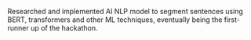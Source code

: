 Researched and implemented AI NLP model to segment sentences using BERT, transformers and other ML techniques, eventually being the first-runner up of the hackathon.
